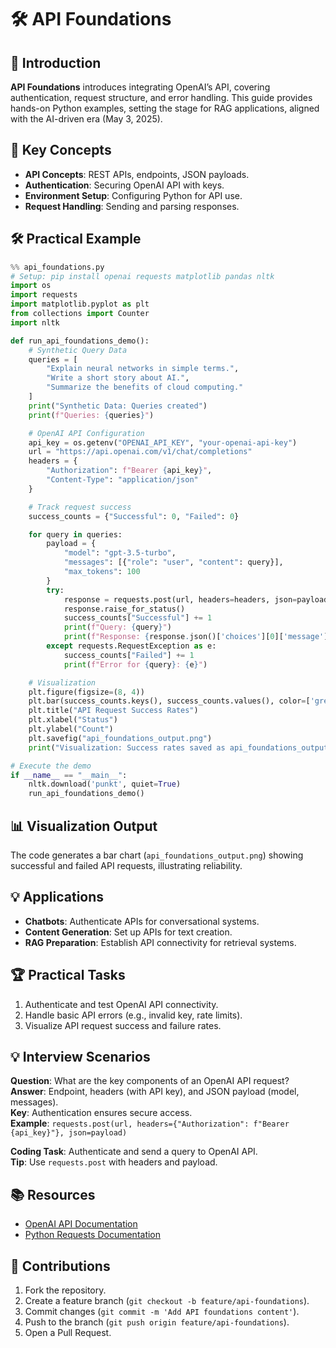 # 🛠️ API Foundations

## 📖 Introduction

**API Foundations** introduces integrating OpenAI’s API, covering authentication, request structure, and error handling. This guide provides hands-on Python examples, setting the stage for RAG applications, aligned with the AI-driven era (May 3, 2025).

## 🌟 Key Concepts

- **API Concepts**: REST APIs, endpoints, JSON payloads.
- **Authentication**: Securing OpenAI API with keys.
- **Environment Setup**: Configuring Python for API use.
- **Request Handling**: Sending and parsing responses.

## 🛠️ Practical Example

```python
%% api_foundations.py
# Setup: pip install openai requests matplotlib pandas nltk
import os
import requests
import matplotlib.pyplot as plt
from collections import Counter
import nltk

def run_api_foundations_demo():
    # Synthetic Query Data
    queries = [
        "Explain neural networks in simple terms.",
        "Write a short story about AI.",
        "Summarize the benefits of cloud computing."
    ]
    print("Synthetic Data: Queries created")
    print(f"Queries: {queries}")

    # OpenAI API Configuration
    api_key = os.getenv("OPENAI_API_KEY", "your-openai-api-key")
    url = "https://api.openai.com/v1/chat/completions"
    headers = {
        "Authorization": f"Bearer {api_key}",
        "Content-Type": "application/json"
    }

    # Track request success
    success_counts = {"Successful": 0, "Failed": 0}

    for query in queries:
        payload = {
            "model": "gpt-3.5-turbo",
            "messages": [{"role": "user", "content": query}],
            "max_tokens": 100
        }
        try:
            response = requests.post(url, headers=headers, json=payload)
            response.raise_for_status()
            success_counts["Successful"] += 1
            print(f"Query: {query}")
            print(f"Response: {response.json()['choices'][0]['message']['content'].strip()}")
        except requests.RequestException as e:
            success_counts["Failed"] += 1
            print(f"Error for {query}: {e}")

    # Visualization
    plt.figure(figsize=(8, 4))
    plt.bar(success_counts.keys(), success_counts.values(), color=['green', 'red'])
    plt.title("API Request Success Rates")
    plt.xlabel("Status")
    plt.ylabel("Count")
    plt.savefig("api_foundations_output.png")
    print("Visualization: Success rates saved as api_foundations_output.png")

# Execute the demo
if __name__ == "__main__":
    nltk.download('punkt', quiet=True)
    run_api_foundations_demo()
```

## 📊 Visualization Output

The code generates a bar chart (`api_foundations_output.png`) showing successful and failed API requests, illustrating reliability.

## 💡 Applications

- **Chatbots**: Authenticate APIs for conversational systems.
- **Content Generation**: Set up APIs for text creation.
- **RAG Preparation**: Establish API connectivity for retrieval systems.

## 🏆 Practical Tasks

1. Authenticate and test OpenAI API connectivity.
2. Handle basic API errors (e.g., invalid key, rate limits).
3. Visualize API request success and failure rates.

## 💡 Interview Scenarios

**Question**: What are the key components of an OpenAI API request?  
**Answer**: Endpoint, headers (with API key), and JSON payload (model, messages).  
**Key**: Authentication ensures secure access.  
**Example**: `requests.post(url, headers={"Authorization": f"Bearer {api_key}"}, json=payload)`

**Coding Task**: Authenticate and send a query to OpenAI API.  
**Tip**: Use `requests.post` with headers and payload.

## 📚 Resources

- [OpenAI API Documentation](https://platform.openai.com/docs/)
- [Python Requests Documentation](https://requests.readthedocs.io/)

## 🤝 Contributions

1. Fork the repository.
2. Create a feature branch (`git checkout -b feature/api-foundations`).
3. Commit changes (`git commit -m 'Add API foundations content'`).
4. Push to the branch (`git push origin feature/api-foundations`).
5. Open a Pull Request.